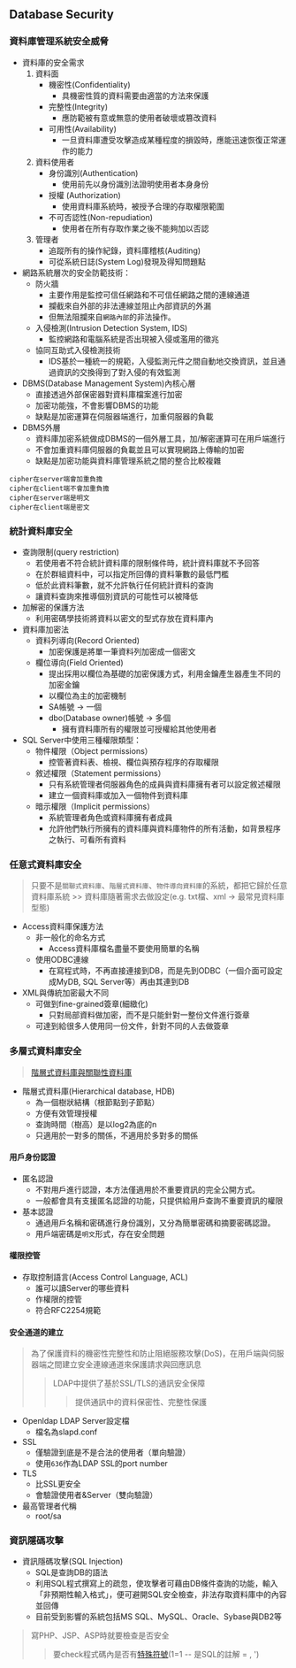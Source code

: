 ## __Database Security__

### __資料庫管理系統安全威脅__
- 資料庫的安全需求
    1. 資料面
        - 機密性(Confidentiality) 
            - 具機密性質的資料需要由適當的方法來保護
        - 完整性(Integrity)
            - 應防範被有意或無意的使用者破壞或篡改資料 
        - 可用性(Availability) 
            - 一旦資料庫遭受攻擊造成某種程度的損毀時，應能迅速恢復正常運作的能力 
    2. 資料使用者
        - 身份識別(Authentication)
            - 使用前先以身份識別法證明使用者本身身份
        - 授權 (Authorization)
            - 使用資料庫系統時，被授予合理的存取權限範圍
        - 不可否認性(Non-repudiation) 
            - 使用者在所有存取作業之後不能夠加以否認
    3. 管理者
        - 追蹤所有的操作紀錄，資料庫稽核(Auditing) 
        - 可從系統日誌(System Log)發現及得知問題點
- 網路系統層次的安全防範技術：
    - 防火牆
        - 主要作用是監控可信任網路和不可信任網路之間的連線通道
        - 攔截來自外部的非法連線並阻止內部資訊的外漏
        - 但無法阻攔來自`網路內部`的非法操作。 
    - 入侵檢測(Intrusion Detection System, IDS) 
        - 監控網路和電腦系統是否出現被入侵或濫用的徵兆 
    - 協同互助式入侵檢測技術
        - IDS基於一種統一的規範，入侵監測元件之間自動地交換資訊，並且通過資訊的交換得到了對入侵的有效監測
- DBMS(Database Management System)內核心層
    - 直接透過外部保密器對資料庫檔案進行加密
    - 加密功能強，不會影響DBMS的功能
    - 缺點是加密運算在伺服器端進行，加重伺服器的負載
- DBMS外層
    - 資料庫加密系統做成DBMS的一個外層工具，加/解密運算可在用戶端進行
    - 不會加重資料庫伺服器的負載並且可以實現網路上傳輸的加密
    - 缺點是加密功能與資料庫管理系統之間的整合比較複雜 
```
cipher在server端會加重負擔
cipher在client端不會加重負擔
cipher在server端是明文
cipher在client端是密文
```
### __統計資料庫安全__
- 查詢限制(query restriction)
    - 若使用者不符合統計資料庫的限制條件時，統計資料庫就不予回答
    - 在於群組資料中，可以指定所回傳的資料筆數的最低門檻
    - 低於此資料筆數，就不允許執行任何統計資料的查詢
    - 讓資料查詢來推導個別資訊的可能性可以被降低 
- 加解密的保護方法
    - 利用密碼學技術將資料以密文的型式存放在資料庫內
- 資料庫加密法
    - 資料列導向(Record Oriented)
        - 加密保護是將單一筆資料列加密成一個密文 
    - 欄位導向(Field Oriented)
        - 提出採用以欄位為基礎的加密保護方式，利用金鑰產生器產生不同的加密金鑰
        - 以欄位為主的加密機制
        - SA帳號 -> 一個
        - dbo(Database owner)帳號 -> 多個
            - 擁有資料庫所有的權限並可授權給其他使用者 
- SQL Server中使用三種權限類型：
    - 物件權限（Object permissions）
        - 控管著資料表、檢視、欄位與預存程序的存取權限 
    - 敘述權限（Statement permissions）
        - 只有系統管理者伺服器角色的成員與資料庫擁有者可以設定敘述權限 
        - 建立一個資料庫或加入一個物件到資料庫 
    - 暗示權限（Implicit permissions）
        - 系統管理者角色或資料庫擁有者成員
        - 允許他們執行所擁有的資料庫與資料庫物件的所有活動，如背景程序之執行、可看所有資料
### __任意式資料庫安全__
> 只要不是`關聯式資料庫`、`階層式資料庫`、`物件導向資料庫`的系統，都把它歸於任意資料庫系統
    >> 資料庫隨著需求去做設定(e.g. txt檔、xml -> 最常見資料庫型態)
- Access資料庫保護方法
    - 非一般化的命名方式
        - Access資料庫檔名盡量不要使用簡單的名稱
    - 使用ODBC連線
        - 在寫程式時，不再直接連接到DB，而是先到ODBC（一個介面可設定成MyDB, SQL Server等）再由其連到DB
- XML與傳統加密最大不同
    - 可做到fine-grained簽章(細緻化)
        - 只對局部資料做加密，而不是只能針對一整份文件進行簽章
    - 可達到給很多人使用同一份文件，針對不同的人去做簽章
### __多層式資料庫安全__
> [階層式資料庫與關聯性資料庫](https://raw.githubusercontent.com/Ethel90/Photo/main/InformationSecurity_Intro/DBComparison.png?token=AOYZYZWY5ROWD5UQ757GXOS77KQKE)
- 階層式資料庫(Hierarchical database, HDB)
    - 為一個樹狀結構（根節點到子節點）
    - 方便有效管理授權
    - 查詢時間（樹高）是以log2為底的n
    - 只適用於一對多的關係，不適用於多對多的關係
#### 用戶身份認證
- 匿名認證
    - 不對用戶進行認證，本方法僅適用於不重要資訊的完全公開方式。
    - 一般都會具有支援匿名認證的功能，只提供給用戶查詢不重要資訊的權限
- 基本認證
    - 通過用戶名稱和密碼進行身份識別，又分為簡單密碼和摘要密碼認證。
    - 用戶端密碼是`明文`形式，存在安全問題 

#### 權限控管
- 存取控制語言(Access Control Language, ACL)
    - 誰可以讀Server的哪些資料
    - 作權限的控管
    - 符合RFC2254規範
#### 安全通道的建立
> 為了保護資料的機密性完整性和防止阻絕服務攻擊(DoS)，在用戶端與伺服器端之間建立安全連線通道來保護請求與回應訊息
>> LDAP中提供了基於SSL/TLS的通訊安全保障
>>>提供通訊中的資料保密性、完整性保護
- Openldap LDAP Server設定檔
    - 檔名為slapd.conf 
- SSL
    - 僅驗證到底是不是合法的使用者（單向驗證）
    - 使用`636`作為LDAP SSL的port number
- TLS
    - 比SSL更安全
    - 會驗證使用者&Server（雙向驗證）
- 最高管理者代稱
    - root/sa
### __資訊隱碼攻擊__
- 資訊隱碼攻擊(SQL Injection)
    - SQL是查詢DB的語法
    - 利用SQL程式撰寫上的疏忽，使攻擊者可藉由DB條件查詢的功能，輸入「非預期性輸入格式」，便可避開SQL安全檢查，非法存取資料庫中的內容並回傳
    - 目前受到影響的系統包括MS SQL、MySQL、Oracle、Sybase與DB2等
> 寫PHP、JSP、ASP時就要檢查是否安全
>> 要check程式碼內是否有[特殊符號](https://raw.githubusercontent.com/Ethel90/Photo/main/InformationSecurity_Intro/SQLInjection.png?token=AOYZYZXW3Z3PUJJBDLDLJ6S77KU42)(1=1 -- 是SQL的註解 = , ')
